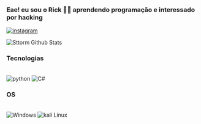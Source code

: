 ### Eae! eu sou o Rick 👋🏼 aprendendo programação e interessado por hacking

[![instagram](https://img.shields.io/badge/Instagram-E4405F?style=for-the-badge&logo=instagram&logoColor=white)](https://instagram.com/stt1.py/)

![Sttorm Github Stats](https://github-readme-stats.vercel.app/api?username=sttorm1&show_icons=true&theme=dark)

### Tecnologias

<div style="display": inline_block><br/>
    <img align="center" alt="python" src="https://img.shields.io/badge/Python-14354C?style=for-the-badge&logo=python&logoColor=white" />
    <img align="center" alt="C#" src="https://img.shields.io/badge/C%23-239120?style=for-the-badge&logo=c-sharp&logoColor=white" />   

</div>

### OS

<div style="display": inline_block><br/>
    <img align="center" alt="Windows" src="https://img.shields.io/badge/Windows-0078D6?style=for-the-badge&logo=windows&logoColor=white" />
    <img align="center" alt="kali Linux" src="https://img.shields.io/badge/Linux-FCC624?style=for-the-badge&logo=linux&logoColor=black" />
